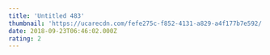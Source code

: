 ```yaml
---
title: 'Untitled 483'
thumbnail: 'https://ucarecdn.com/fefe275c-f852-4131-a829-a4f177b7e592/'
date: 2018-09-23T06:46:02.000Z
rating: 2
---
```

